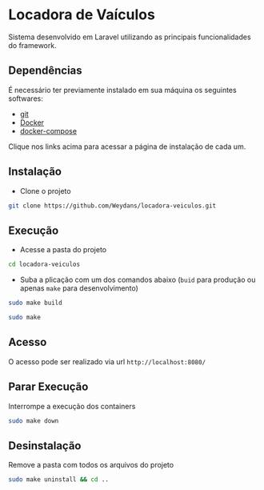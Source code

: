 # Locadora de Vaículos

Sistema desenvolvido em Laravel utilizando as principais funcionalidades do framework.



## Dependências

É necessário ter previamente instalado em sua máquina os seguintes softwares:

- [git](https://git-scm.com/downloads)
- [Docker](https://docs.docker.com/engine/install/)
- [docker-compose](https://docs.docker.com/compose/install/)

Clique nos links acima para acessar a página de instalação de cada um.



## Instalação

- Clone o projeto
```bash
git clone https://github.com/Weydans/locadora-veiculos.git
```



## Execução

- Acesse a pasta do projeto
```bash
cd locadora-veiculos
```


- Suba a plicação com um dos comandos abaixo (`buid` para produção ou apenas `make` para desenvolvimento)
```bash
sudo make build
```

```bash
sudo make
```


## Acesso

O acesso pode ser realizado via url `http://localhost:8080/`



## Parar Execução

Interrompe a execução dos containers
```bash
sudo make down
```



## Desinstalação

Remove a pasta com todos os arquivos do projeto
```bash
sudo make uninstall && cd ..
```
